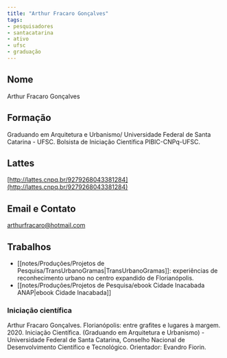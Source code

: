 ```yaml
---
title: "Arthur Fracaro Gonçalves"
tags: 
- pesquisadores
- santacatarina
- ativo
- ufsc
- graduação
---
```


## Nome
Arthur Fracaro Gonçalves

## Formação
Graduando em Arquitetura e Urbanismo/ Universidade Federal de Santa Catarina - UFSC. Bolsista de Iniciação Científica PIBIC-CNPq-UFSC.

## Lattes
[http://lattes.cnpq.br/9279268043381284](http://lattes.cnpq.br/9279268043381284)

## Email e Contato
[arthurfracaro@hotmail.com](mailto:arthurfracaro@hotmail.com)

## Trabalhos
- [[notes/Produções/Projetos de Pesquisa/TransUrbanoGramas|TransUrbanoGramas]]: experiências de reconhecimento urbano no centro expandido de Florianópolis. 
- [[notes/Produções/Projetos de Pesquisa/ebook Cidade Inacabada ANAP|ebook Cidade Inacabada]]

### Iniciação científica

Arthur Fracaro Gonçalves. Florianópolis: entre grafites e lugares à margem. 2020. Iniciação Científica. (Graduando em Arquitetura e Urbanismo) - Universidade Federal de Santa Catarina, Conselho Nacional de Desenvolvimento Científico e Tecnológico. Orientador: Evandro Fiorin.